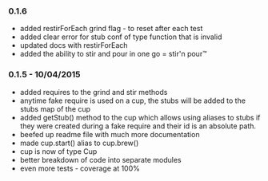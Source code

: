 ### 0.1.6

* added restirForEach grind flag - to reset after each test
* added clear error for stub conf of type function that is invalid
* updated docs with restirForEach
* added the ability to stir and pour in one go = stir'n pour™

### 0.1.5 - 10/04/2015

* added requires to the grind and stir methods
* anytime fake require is used on a cup, the stubs will be added to the stubs map of the cup
* added getStub() method to the cup which allows using aliases to stubs if they were created during a fake require and their id is an absolute path.
* beefed up readme file with much more documentation
* made cup.start() alias to cup.brew()
* cup is now of type Cup
* better breakdown of code into separate modules
* even more tests - coverage at 100%